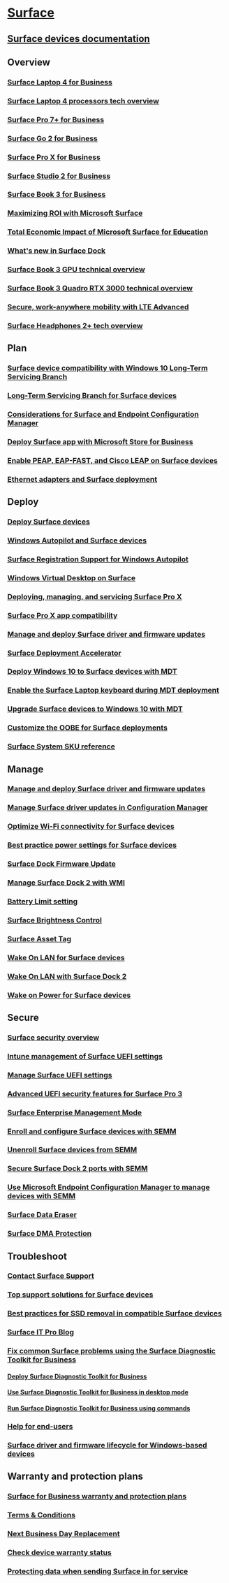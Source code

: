 # [Surface](index.yml)

## [Surface devices documentation](get-started.yml)

## Overview

### [Surface Laptop 4 for Business](https://www.microsoft.com/surface/business/surface-laptop-4)
### [Surface Laptop 4 processors tech overview](surface-laptop-processors.md)
### [Surface Pro 7+ for Business](https://www.microsoft.com/surface/business/surface-pro-7-plus)
### [Surface Go 2 for Business](https://www.microsoft.com/surface/business/surface-go-2)
### [Surface Pro X for Business](https://www.microsoft.com/surface/business/surface-pro-x)
### [Surface Studio 2 for Business](https://www.microsoft.com/surface/business/surface-studio-2)
### [Surface Book 3 for Business](https://www.microsoft.com/surface/business/surface-book-3)
### [Maximizing ROI with Microsoft Surface](forrester-tei-study.md)
### [Total Economic Impact of Microsoft Surface for Education](forrester-tei-edu-study.md)
### [What's new in Surface Dock](surface-dock-whats-new.md)
### [Surface Book 3 GPU technical overview](surface-book-GPU-overview.md)
### [Surface Book 3 Quadro RTX 3000 technical overview](surface-book-quadro.md)
### [Secure, work-anywhere mobility with LTE Advanced](https://www.microsoft.com/surface/business/lte-laptops-and-tablets)
### [Surface Headphones 2+ tech overview](surface-headphones.md)


## Plan

### [Surface device compatibility with Windows 10 Long-Term Servicing Branch](surface-device-compatibility-with-windows-10-ltsc.md)
### [Long-Term Servicing Branch for Surface devices](ltsb-for-surface.md)
### [Considerations for Surface and Endpoint Configuration Manager](considerations-for-surface-and-system-center-configuration-manager.md)
### [Deploy Surface app with Microsoft Store for Business](deploy-surface-app-with-windows-store-for-business.md)
### [Enable PEAP, EAP-FAST, and Cisco LEAP on Surface devices](enable-peap-eap-fast-and-cisco-leap-on-surface-devices.md)
### [Ethernet adapters and Surface deployment](ethernet-adapters-and-surface-device-deployment.md)

## Deploy

### [Deploy Surface devices](deploy.md)
### [Windows Autopilot and Surface devices](windows-autopilot-and-surface-devices.md)
### [Surface Registration Support for Windows Autopilot](surface-autopilot-registration-support.md)
### [Windows Virtual Desktop on Surface](windows-virtual-desktop-surface.md)
### [Deploying, managing, and servicing Surface Pro X](surface-pro-arm-app-management.md)
### [Surface Pro X app compatibility](surface-pro-arm-app-performance.md)
### [Manage and deploy Surface driver and firmware updates](manage-surface-driver-and-firmware-updates.md)
### [Surface Deployment Accelerator](microsoft-surface-deployment-accelerator.md)
### [Deploy Windows 10 to Surface devices with MDT](deploy-windows-10-to-surface-devices-with-mdt.md)
### [Enable the Surface Laptop keyboard during MDT deployment](enable-surface-keyboard-for-windows-pe-deployment.md)
### [Upgrade Surface devices to Windows 10 with MDT](upgrade-surface-devices-to-windows-10-with-mdt.md)
### [Customize the OOBE for Surface deployments](customize-the-oobe-for-surface-deployments.md)
### [Surface System SKU reference](surface-system-sku-reference.md)

## Manage

### [Manage and deploy Surface driver and firmware updates](manage-surface-driver-and-firmware-updates.md)
### [Manage Surface driver updates in Configuration Manager](manage-surface-driver-updates-configuration-manager.md)
### [Optimize Wi-Fi connectivity for Surface devices](surface-wireless-connect.md)
### [Best practice power settings for Surface devices](maintain-optimal-power-settings-on-Surface-devices.md)
### [Surface Dock Firmware Update](surface-dock-firmware-update.md)
### [Manage Surface Dock 2 with WMI](surface-dock2-wmi.md)
### [Battery Limit setting](battery-limit.md)
### [Surface Brightness Control](microsoft-surface-brightness-control.md)
### [Surface Asset Tag](assettag.md)
### [Wake On LAN for Surface devices](wake-on-lan-for-surface-devices.md)
### [Wake On LAN with Surface Dock 2](wake-on-lan-surface-dock2.md)
### [Wake on Power for Surface devices](wake-on-power-for-surface.md)

## Secure

### [Surface security overview](surface-security.md)
### [Intune management of Surface UEFI settings](surface-manage-dfci-guide.md)
### [Manage Surface UEFI settings](manage-surface-uefi-settings.md)
### [Advanced UEFI security features for Surface Pro 3](advanced-uefi-security-features-for-surface-pro-3.md)
### [Surface Enterprise Management Mode](surface-enterprise-management-mode.md)
### [Enroll and configure Surface devices with SEMM](enroll-and-configure-surface-devices-with-semm.md)
### [Unenroll Surface devices from SEMM](unenroll-surface-devices-from-semm.md)
### [Secure Surface Dock 2 ports with SEMM](secure-surface-dock-ports-semm.md)
### [Use Microsoft Endpoint Configuration Manager to manage devices with SEMM](use-system-center-configuration-manager-to-manage-devices-with-semm.md)
### [Surface Data Eraser](microsoft-surface-data-eraser.md)
### [Surface DMA Protection](dma-protect.md)

## Troubleshoot
### [Contact Surface Support](contact-surface-support.md)
### [Top support solutions for Surface devices](support-solutions-surface.md)
### [Best practices for SSD removal in compatible Surface devices](surface-ssd-removal-guide.md)
### [Surface IT Pro Blog](https://techcommunity.microsoft.com/t5/surface-it-pro-blog/bg-p/SurfaceITPro)
### [Fix common Surface problems using the Surface Diagnostic Toolkit for Business](surface-diagnostic-toolkit-for-business-intro.md)
#### [Deploy Surface Diagnostic Toolkit for Business](surface-diagnostic-toolkit-business.md)
#### [Use Surface Diagnostic Toolkit for Business in desktop mode](surface-diagnostic-toolkit-desktop-mode.md)
#### [Run Surface Diagnostic Toolkit for Business using commands](surface-diagnostic-toolkit-command-line.md)
### [Help for end-users](https://support.microsoft.com/products/surface-devices)
### [Surface driver and firmware lifecycle for Windows-based devices](surface-driver-firmware-lifecycle-support.md)

## Warranty and protection plans
### [Surface for Business warranty and protection plans](https://www.microsoft.com/surface/business/warranty-service-offerings-and-support)
### [Terms & Conditions](https://support.microsoft.com/help/4493926/warranties-extended-service-plans-and-terms-conditions-for-your-device)
### [Next Business Day Replacement](surface-next-business-day-replacement.md)
### [Check device warranty status](https://mybusinessservice.surface.com/)
### [Protecting data when sending Surface in for service](https://support.microsoft.com/help/4023508/surface-faq-protecting-your-data-service)